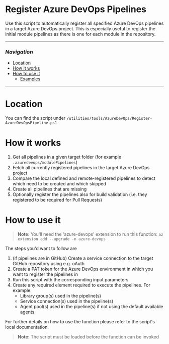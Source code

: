 # Register Azure DevOps Pipelines

Use this script to automatically register all specified Azure DevOps pipelines in a target Azure DevOps project. This is especially useful to register the initial module pipelines as there is one for each module in the repository.

---

### _Navigation_

- [Location](#location)
- [How it works](#what-it-does)
- [How to use it](#how-to-use-it)
  - [Examples](#examples)

---
# Location

You can find the script under `/utilities/tools/AzureDevOps/Register-AzureDevOpsPipeline.ps1`

# How it works

1. Get all pipelines in a given target folder (for example `.azuredevops/modulePipelines`)
1. Fetch all currently registered pipelines in the target Azure DevOps project
1. Compare the local defined and remote-registered pipelines to detect which need to be created and which skipped
1. Create all pipelines that are missing
1. Optionally register the pipelines also for build validation (i.e. they registered to be required for Pull Requests)

# How to use it

> **Note:** You'll need the 'azure-devops' extension to run this function: `az extension add --upgrade -n azure-devops`

The steps you'd want to follow are
1. (if pipelines are in GitHub) Create a service connection to the target GitHub repository using e.g. oAuth
1. Create a PAT token for the Azure DevOps environment in which you want to register the pipelines in
1. Run this script with the corresponding input parameters
1. Create any required element required to execute the pipelines. For example:
   - Library group(s) used in the pipeline(s)
   - Service connection(s) used in the pipeline(s)
   - Agent pool(s) used in the pipeline(s) if not using the default available agents

For further details on how to use the function please refer to the script's local documentation.
> **Note:** The script must be loaded before the function can be invoked


